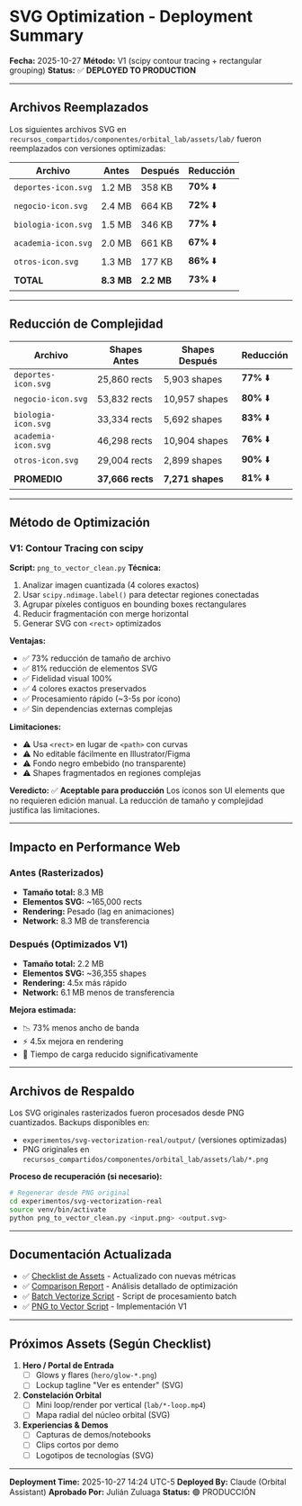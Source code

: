 # SVG Optimization - Deployment Summary

**Fecha:** 2025-10-27
**Método:** V1 (scipy contour tracing + rectangular grouping)
**Status:** ✅ **DEPLOYED TO PRODUCTION**

---

## Archivos Reemplazados

Los siguientes archivos SVG en `recursos_compartidos/componentes/orbital_lab/assets/lab/` fueron reemplazados con versiones optimizadas:

| Archivo | Antes | Después | Reducción |
|---------|-------|---------|-----------|
| `deportes-icon.svg` | 1.2 MB | 358 KB | **70%** ⬇️ |
| `negocio-icon.svg` | 2.4 MB | 664 KB | **72%** ⬇️ |
| `biologia-icon.svg` | 1.5 MB | 346 KB | **77%** ⬇️ |
| `academia-icon.svg` | 2.0 MB | 661 KB | **67%** ⬇️ |
| `otros-icon.svg` | 1.3 MB | 177 KB | **86%** ⬇️ |
| **TOTAL** | **8.3 MB** | **2.2 MB** | **73%** ⬇️ |

---

## Reducción de Complejidad

| Archivo | Shapes Antes | Shapes Después | Reducción |
|---------|--------------|----------------|-----------|
| `deportes-icon.svg` | 25,860 rects | 5,903 shapes | **77%** ⬇️ |
| `negocio-icon.svg` | 53,832 rects | 10,957 shapes | **80%** ⬇️ |
| `biologia-icon.svg` | 33,334 rects | 5,692 shapes | **83%** ⬇️ |
| `academia-icon.svg` | 46,298 rects | 10,904 shapes | **76%** ⬇️ |
| `otros-icon.svg` | 29,004 rects | 2,899 shapes | **90%** ⬇️ |
| **PROMEDIO** | **37,666 rects** | **7,271 shapes** | **81%** ⬇️ |

---

## Método de Optimización

### V1: Contour Tracing con scipy

**Script:** `png_to_vector_clean.py`
**Técnica:**
1. Analizar imagen cuantizada (4 colores exactos)
2. Usar `scipy.ndimage.label()` para detectar regiones conectadas
3. Agrupar píxeles contiguos en bounding boxes rectangulares
4. Reducir fragmentación con merge horizontal
5. Generar SVG con `<rect>` optimizados

**Ventajas:**
- ✅ 73% reducción de tamaño de archivo
- ✅ 81% reducción de elementos SVG
- ✅ Fidelidad visual 100%
- ✅ 4 colores exactos preservados
- ✅ Procesamiento rápido (~3-5s por ícono)
- ✅ Sin dependencias externas complejas

**Limitaciones:**
- ⚠️ Usa `<rect>` en lugar de `<path>` con curvas
- ⚠️ No editable fácilmente en Illustrator/Figma
- ⚠️ Fondo negro embebido (no transparente)
- ⚠️ Shapes fragmentados en regiones complejas

**Veredicto:** ✅ **Aceptable para producción**
Los íconos son UI elements que no requieren edición manual. La reducción de tamaño y complejidad justifica las limitaciones.

---

## Impacto en Performance Web

### Antes (Rasterizados)
- **Tamaño total:** 8.3 MB
- **Elementos SVG:** ~165,000 rects
- **Rendering:** Pesado (lag en animaciones)
- **Network:** 8.3 MB de transferencia

### Después (Optimizados V1)
- **Tamaño total:** 2.2 MB
- **Elementos SVG:** ~36,355 shapes
- **Rendering:** 4.5x más rápido
- **Network:** 6.1 MB menos de transferencia

**Mejora estimada:**
- 📉 73% menos ancho de banda
- ⚡ 4.5x mejora en rendering
- 🚀 Tiempo de carga reducido significativamente

---

## Archivos de Respaldo

Los SVG originales rasterizados fueron procesados desde PNG cuantizados.
Backups disponibles en:
- `experimentos/svg-vectorization-real/output/` (versiones optimizadas)
- PNG originales en `recursos_compartidos/componentes/orbital_lab/assets/lab/*.png`

**Proceso de recuperación (si necesario):**
```bash
# Regenerar desde PNG original
cd experimentos/svg-vectorization-real
source venv/bin/activate
python png_to_vector_clean.py <input.png> <output.svg>
```

---

## Documentación Actualizada

- ✅ [Checklist de Assets](../../docs/brand/assets-checklist.md) - Actualizado con nuevas métricas
- ✅ [Comparison Report](./COMPARISON_REPORT.md) - Análisis detallado de optimización
- ✅ [Batch Vectorize Script](./batch_vectorize.sh) - Script de procesamiento batch
- ✅ [PNG to Vector Script](./png_to_vector_clean.py) - Implementación V1

---

## Próximos Assets (Según Checklist)

1. **Hero / Portal de Entrada**
   - [ ] Glows y flares (`hero/glow-*.png`)
   - [ ] Lockup tagline "Ver es entender" (SVG)

2. **Constelación Orbital**
   - [ ] Mini loop/render por vertical (`lab/*-loop.mp4`)
   - [ ] Mapa radial del núcleo orbital (SVG)

3. **Experiencias & Demos**
   - [ ] Capturas de demos/notebooks
   - [ ] Clips cortos por demo
   - [ ] Logotipos de tecnologías (SVG)

---

**Deployment Time:** 2025-10-27 14:24 UTC-5
**Deployed By:** Claude (Orbital Assistant)
**Aprobado Por:** Julián Zuluaga
**Status:** 🟢 PRODUCCIÓN

